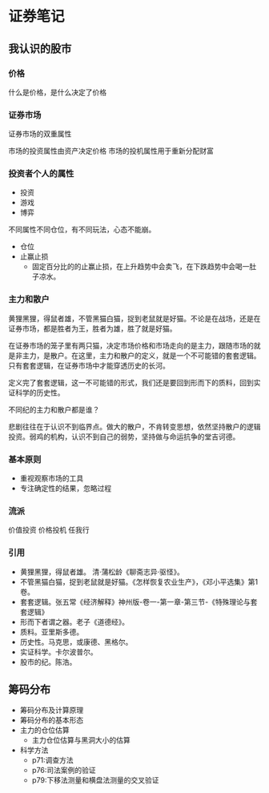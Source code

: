 # 证券笔记 #

## 我认识的股市 ##

### 价格 ###

什么是价格，是什么决定了价格

### 证券市场 ###

证券市场的双重属性

市场的投资属性由资产决定价格
市场的投机属性用于重新分配财富

### 投资者个人的属性 ###

- 投资
- 游戏
- 博弈

不同属性不同仓位，有不同玩法，心态不能崩。

- 仓位
- 止赢止损
	- 固定百分比的的止赢止损，在上升趋势中会卖飞，在下跌趋势中会喝一肚子凉水。

### 主力和散户 ###

黄狸黑狸，得鼠者雄，不管黑猫白猫，捉到老鼠就是好猫。不论是在战场，还是在证券市场，都是胜者为王，胜者为雄，胜了就是好猫。

在证券市场的笼子里有两只猫，决定市场价格和市场走向的是主力，跟随市场的就是非主力，是散户。在这里，主力和散户的定义，就是一个不可能错的套套逻辑。只有套套逻辑，在证券市场中才能穿透历史的长河。

定义完了套套逻辑，这一不可能错的形式，我们还是要回到形而下的质料，回到实证科学的历史性。

不同纪的主力和散户都是谁？

悲剧往往在于认识不到临界点。做大的散户，不肯转变思想，依然坚持散户的逻辑投资。弱鸡的机构，认识不到自己的弱势，坚持做与命运抗争的堂吉诃德。

### 基本原则 ###

- 重视观察市场的工具
- 专注确定性的结果，忽略过程

### 流派 ###

价值投资
价格投机
任我行

### 引用 ###

- 黄狸黑狸，得鼠者雄。 清·蒲松龄《聊斋志异·驱怪》。
- 不管黑猫白猫，捉到老鼠就是好猫。《怎样恢复农业生产》，《邓小平选集》第1卷。
- 套套逻辑。张五常《经济解释》神州版-卷一-第一章-第三节-《特殊理论与套套逻辑》
- 形而下者谓之器。老子《道德经》。
- 质料。亚里斯多德。
- 历史性。马克思，或康德、黑格尔。
- 实证科学。卡尔波普尔。
- 股市的纪。陈浩。

## 筹码分布 ##

- 筹码分布及计算原理
- 筹码分布的基本形态
- 主力的仓位估算
	- 主力仓位估算与黑洞大小的估算
- 科学方法
	- p71:调查方法
	- p76:司法案例的验证
	- p79:下移法测量和横盘法测量的交叉验证